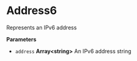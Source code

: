 # Address6

Represents an IPv6 address


**Parameters**

-   `address` **Array&lt;string&gt;** An IPv6 address string



